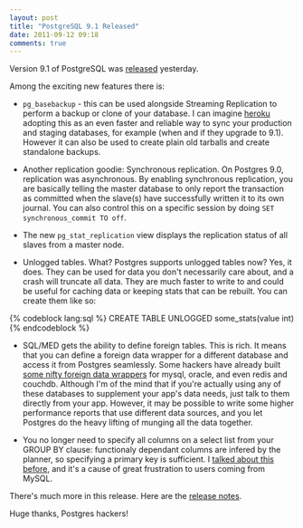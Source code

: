 ```yaml
---
layout: post
title: "PostgreSQL 9.1 Released"
date: 2011-09-12 09:18
comments: true
---
```


Version 9.1 of PostgreSQL was [released](http://www.postgresql.org/about/news.1349) yesterday.

Among the exciting new features there is:

* `pg_basebackup` - this can be used alongside Streaming Replication to perform a backup or clone of your database. I can imagine [heroku](http://heroku.com) adopting this as an even faster and reliable way to sync your production and staging databases, for example (when and if they upgrade to 9.1). However it can also be used to create plain old tarballs and create standalone backups.

* Another replication goodie: Synchronous replication. On Postgres 9.0, replication was asynchronous. By enabling synchronous replication, you are basically telling the master database to only report the transaction as committed when the slave(s) have successfully written it to its own journal. You can also control this on a specific session by doing `SET synchronous_commit TO off`.

* The new `pg_stat_replication` view displays the replication status of all slaves from a master node.

* Unlogged tables. What? Postgres supports unlogged tables now? Yes, it does. They can be used for data you don't necessarily care about, and a crash will truncate all data. They are much faster to write to and could be useful for caching data or keeping stats that can be rebuilt. You can create them like so:

{% codeblock lang:sql %}
CREATE TABLE UNLOGGED some_stats(value int)
{% endcodeblock %}

* SQL/MED gets the ability to define foreign tables. This is rich. It means that you can define a foreign data wrapper for a different database and access it from Postgres seamlessly. Some hackers have already built [some nifty foreign data wrappers]( http://wiki.postgresql.org/wiki/Foreign_data_wrappers) for mysql, oracle, and even redis and couchdb. Although I'm of the mind that if you're actually using any of these databases to supplement your app's data needs, just talk to them directly from your app. However, it may be possible to write some higher performance reports that use different data sources, and you let Postgres do the heavy lifting of munging all the data together.

* You no longer need to specify all columns on a select list from your GROUP BY clause: functionaly dependant columns are infered by the planner, so specifying a primary key is sufficient. I [talked about this before](http://practiceovertheory.com/blog/2009/09/23/postgresql-s-group-by/), and it's a cause of great frustration to users coming from MySQL.

There's much more in this release. Here are the [release notes](http://www.postgresql.org/docs/9.1/static/release-9-1.html).

Huge thanks, Postgres hackers!
